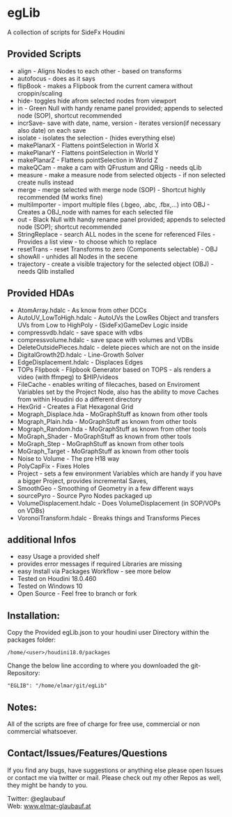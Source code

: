 # egLib

A collection of scripts for SideFx Houdini

## Provided Scripts

- align - Aligns Nodes to each other - based on transforms
- autofocus - does as it says
- flipBook - makes a Flipbook from the current camera without croppin/scaling
- hide- toggles hide afrom selected nodes from viewport
- in - Green Null with handy rename panel provided; appends to selected node (SOP), shortcut recommended
- incrSave- save with date, name, version - iterates version(if necessary also date) on each save
- isolate - isolates the selection - (hides everything else)
- makePlanarX - Flattens pointSelection in World X
- makePlanarY - Flattens pointSelection in World Y
- makePlanarZ - Flattens pointSelection in World Z
- makeQCam   - make a cam with QFrustum and QRig - needs qLib
- measure - make a measure node from selected objects - if non selected create nulls instead
- merge - merge selected with merge node (SOP) - Shortcut highly recommended (M works fine)
- multiImporter - import multiple files (.bgeo, .abc, .fbx,...) into OBJ - Creates a OBJ_node with names for each selected file
- out - Black Null with handy rename panel provided; appends to selected node (SOP); shortcut recommended
- StringReplace - search ALL nodes in the scene for referenced Files - Provides a list view - to choose which to replace
- resetTrans - reset Transforms to zero (Components selectable) - OBJ
- showAll - unhides all Nodes in the secene
- trajectory - create a visible trajectory for the selected object (OBJ) - needs Qlib installed

## Provided HDAs

- AtomArray.hdalc - As know from other DCCs
- AutoUV_LowToHigh.hdalc -  AutoUVs the LowRes Object and transfers UVs from Low to HighPoly - (SideFx)GameDev Logic inside
- compressvdb.hdalc - save space with vdbs
- compressvolume.hdalc - save space with volumes and VDBs
- DeleteOutsidePieces.hdalc - delete pieces which are not on the inside
- DigitalGrowth2D.hdalc - Line-Growth Solver
- EdgeDisplacement.hdalc - Displaces Edges
- TOPs Flipbook - Flipbook Generator based on TOPS - als renders a video (with ffmpeg) to $HIP/videos
- FileCache - enables writing of filecaches, based on Enviroment Variables set by the Project Node, also has the ability to move Caches from within Houdini do a different directory
- HexGrid - Creates a Flat Hexagonal Grid
- Mograph_Displace.hda - MoGraphStuff as known from other tools
- Mograph_Plain.hda - MoGraphStuff as known from other tools
- Mograph_Random.hda - MoGraphStuff as known from other tools
- MoGraph_Shader - MoGraphStuff as known from other tools
- MoGraph_Step - MoGraphStuff as known from other tools
- MoGraph_Target - MoGraphStuff as known from other tools
- Noise to Volume - The pre H18 way
- PolyCapFix - Fixes Holes
- Project - sets a few environment Variables which are handy if you have a bigger Project, provides incremental Saves,
- SmoothGeo - Smoothing of Geometry in a few different ways
- sourcePyro - Source Pyro Nodes packaged up
- VolumeDisplacement.hdalc - Does VolumeDisplacement (in SOP/VOPs on VDBs)
- VoronoiTransform.hdalc - Breaks things and Transforms Pieces

## additional Infos

- easy Usage a provided shelf
- provides error messages if required Libraries are missing
- easy Install via Packages Workflow - see more below
- Tested on Houdini 18.0.460
- Tested on Windows 10
- Open Source - Feel free to branch or fork

## Installation:

Copy the Provided egLib.json to your houdini user Directory within the packages folder:

```/home/<user>/houdini18.0/packages```

Change the below line according to where you downloaded the git-Repository:

```"EGLIB": "/home/elmar/git/egLib"```


## Notes:

All of the scripts are free of charge for free use, commercial or non commercial whatsoever.

## Contact/Issues/Features/Questions

If you find any bugs, have suggestions or anything else please open Issues or contact me via twitter or mail. Please check out my other Repos as well, they might be handy to you.


Twitter: @eglaubauf <br>
Web: www.elmar-glaubauf.at
